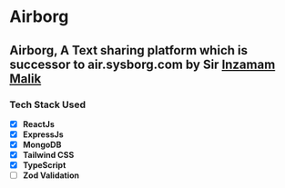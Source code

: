 # Airborg

## Airborg, A Text sharing platform which is successor to air.sysborg.com by Sir [Inzamam Malik](https://github.com/mInzamamMalik)

### Tech Stack Used

- [x] **ReactJs**
- [x] **ExpressJs**
- [x] **MongoDB**
- [x] **Tailwind CSS**
- [x] **TypeScript**
- [ ] **Zod Validation**
